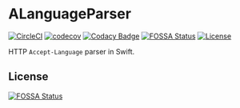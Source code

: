 # ALanguageParser

[![CircleCI](https://circleci.com/gh/matsoftware/accept-language-parser.svg?style=shield)](https://circleci.com/gh/matsoftware/accept-language-parser) [![codecov](https://codecov.io/gh/matsoftware/accept-language-parser/branch/master/graph/badge.svg)](https://codecov.io/gh/matsoftware/accept-language-parser) [![Codacy Badge](https://app.codacy.com/project/badge/Grade/ede74115487a4462860e7d7ce9f14db8)](https://www.codacy.com/manual/matsoftware/accept-language-parser?utm_source=github.com&amp;utm_medium=referral&amp;utm_content=matsoftware/accept-language-parser&amp;utm_campaign=Badge_Grade) [![FOSSA Status](https://app.fossa.com/api/projects/git%2Bgithub.com%2Fmatsoftware%2Faccept-language-parser.svg?type=shield)](https://app.fossa.com/projects/git%2Bgithub.com%2Fmatsoftware%2Faccept-language-parser?ref=badge_shield) [![License](https://img.shields.io/badge/license-MIT-blue.svg?x=1)](LICENSE)

HTTP `Accept-Language` parser in Swift.


## License
[![FOSSA Status](https://app.fossa.com/api/projects/git%2Bgithub.com%2Fmatsoftware%2Faccept-language-parser.svg?type=large)](https://app.fossa.com/projects/git%2Bgithub.com%2Fmatsoftware%2Faccept-language-parser?ref=badge_large)